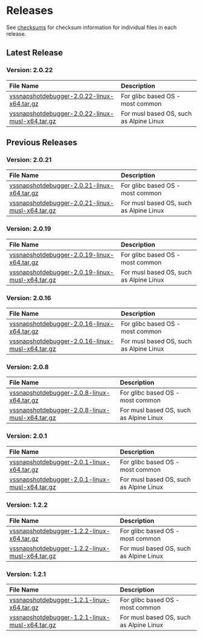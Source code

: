[//]: # (WARNING! This is a file that is automatically generated from the /templates/RELEASES.md.template file.)
[//]: # (DO NOT edit the RELEASES.md file directly, otherwise its contents will be automatically overwritten from the template.)
[//]: # (Any intended change to the RELEASES.md file must be made in the /templates/RELEASES.md.template file.)

# Releases

See [checksums](https://github.com/microsoft/vssnapshotdebugger-docker/blob/master/CHECKSUMS) for checksum information for individual files in each release.

## Latest Release

### Version: 2.0.22
File Name | Description
:---------|:-----------
[vssnapshotdebugger-2.0.22-linux-x64.tar.gz](https://aka.ms/vssnapshotdebugger/release/2.0.22/vssnapshotdebugger-2.0.22-linux-x64.tar.gz) | For glibc based OS - most common
[vssnapshotdebugger-2.0.22-linux-musl-x64.tar.gz](https://aka.ms/vssnapshotdebugger/release/2.0.22/vssnapshotdebugger-2.0.22-linux-musl-x64.tar.gz) | For musl based OS, such as Alpine Linux

## Previous Releases

### Version: 2.0.21
File Name | Description
:---------|:-----------
[vssnapshotdebugger-2.0.21-linux-x64.tar.gz](https://aka.ms/vssnapshotdebugger/release/2.0.21/vssnapshotdebugger-2.0.21-linux-x64.tar.gz) | For glibc based OS - most common
[vssnapshotdebugger-2.0.21-linux-musl-x64.tar.gz](https://aka.ms/vssnapshotdebugger/release/2.0.21/vssnapshotdebugger-2.0.21-linux-musl-x64.tar.gz) | For musl based OS, such as Alpine Linux

### Version: 2.0.19
File Name | Description
:---------|:-----------
[vssnapshotdebugger-2.0.19-linux-x64.tar.gz](https://aka.ms/vssnapshotdebugger/release/2.0.19/vssnapshotdebugger-2.0.19-linux-x64.tar.gz) | For glibc based OS - most common
[vssnapshotdebugger-2.0.19-linux-musl-x64.tar.gz](https://aka.ms/vssnapshotdebugger/release/2.0.19/vssnapshotdebugger-2.0.19-linux-musl-x64.tar.gz) | For musl based OS, such as Alpine Linux

### Version: 2.0.16
File Name | Description
:---------|:-----------
[vssnapshotdebugger-2.0.16-linux-x64.tar.gz](https://aka.ms/vssnapshotdebugger/release/2.0.16/vssnapshotdebugger-2.0.16-linux-x64.tar.gz) | For glibc based OS - most common
[vssnapshotdebugger-2.0.16-linux-musl-x64.tar.gz](https://aka.ms/vssnapshotdebugger/release/2.0.16/vssnapshotdebugger-2.0.16-linux-musl-x64.tar.gz) | For musl based OS, such as Alpine Linux

### Version: 2.0.8
File Name | Description
:---------|:-----------
[vssnapshotdebugger-2.0.8-linux-x64.tar.gz](https://aka.ms/vssnapshotdebugger/release/2.0.8/vssnapshotdebugger-2.0.8-linux-x64.tar.gz) | For glibc based OS - most common
[vssnapshotdebugger-2.0.8-linux-musl-x64.tar.gz](https://aka.ms/vssnapshotdebugger/release/2.0.8/vssnapshotdebugger-2.0.8-linux-musl-x64.tar.gz) | For musl based OS, such as Alpine Linux

### Version: 2.0.1
File Name | Description
:---------|:-----------
[vssnapshotdebugger-2.0.1-linux-x64.tar.gz](https://aka.ms/vssnapshotdebugger/release/2.0.1/vssnapshotdebugger-2.0.1-linux-x64.tar.gz) | For glibc based OS - most common
[vssnapshotdebugger-2.0.1-linux-musl-x64.tar.gz](https://aka.ms/vssnapshotdebugger/release/2.0.1/vssnapshotdebugger-2.0.1-linux-musl-x64.tar.gz) | For musl based OS, such as Alpine Linux

### Version: 1.2.2
File Name | Description
:---------|:-----------
[vssnapshotdebugger-1.2.2-linux-x64.tar.gz](https://aka.ms/vssnapshotdebugger/release/1.2.2/vssnapshotdebugger-1.2.2-linux-x64.tar.gz) | For glibc based OS - most common
[vssnapshotdebugger-1.2.2-linux-musl-x64.tar.gz](https://aka.ms/vssnapshotdebugger/release/1.2.2/vssnapshotdebugger-1.2.2-linux-musl-x64.tar.gz) | For musl based OS, such as Alpine Linux

### Version: 1.2.1
File Name | Description
:---------|:-----------
[vssnapshotdebugger-1.2.1-linux-x64.tar.gz](https://aka.ms/vssnapshotdebugger/release/1.2.1/vssnapshotdebugger-1.2.1-linux-x64.tar.gz) | For glibc based OS - most common
[vssnapshotdebugger-1.2.1-linux-musl-x64.tar.gz](https://aka.ms/vssnapshotdebugger/release/1.2.1/vssnapshotdebugger-1.2.1-linux-musl-x64.tar.gz) | For musl based OS, such as Alpine Linux